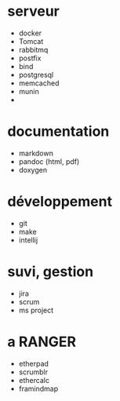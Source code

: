 # serveur

* docker
* Tomcat
* rabbitmq
* postfix
* bind
* postgresql
* memcached
* munin
*

# documentation

* markdown
* pandoc (html, pdf)
* doxygen

# développement

* git
* make
* intellij

# suvi, gestion

* jira
* scrum
* ms project


# a RANGER

* etherpad
* scrumblr
* ethercalc
* framindmap
